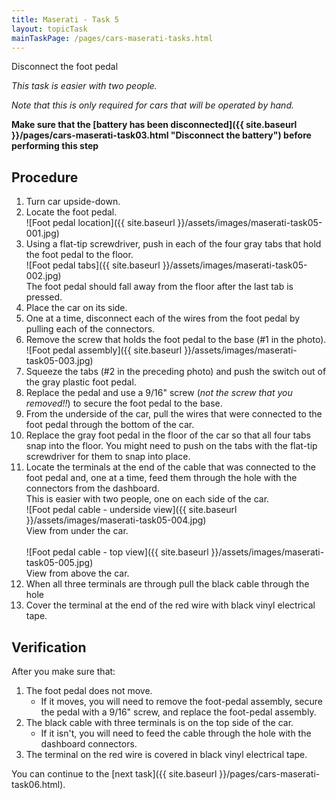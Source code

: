 ```yaml
---
title: Maserati - Task 5
layout: topicTask
mainTaskPage: /pages/cars-maserati-tasks.html
---
```


Disconnect the foot pedal

_This task is easier with two people._

_Note that this is only required for cars that will be operated by hand._

**Make sure that the [battery has been disconnected]({{ site.baseurl }}/pages/cars-maserati-task03.html "Disconnect the battery") before performing this step** 

## Procedure

1. Turn car upside-down.
2. Locate the foot pedal. <br />![Foot pedal location]({{ site.baseurl }}/assets/images/maserati-task05-001.jpg)
3. Using a flat-tip screwdriver, push in each of the four gray tabs that hold the foot pedal to the floor.<br />![Foot pedal tabs]({{ site.baseurl }}/assets/images/maserati-task05-002.jpg)<br /> The foot pedal should fall away from the floor after the last tab is pressed.
4. Place the car on its side.
5. One at a time, disconnect each of the wires from the foot pedal by pulling each of the connectors.
6. Remove the screw that holds the foot pedal to the base (#1 in the photo).<br />![Foot pedal assembly]({{ site.baseurl }}/assets/images/maserati-task05-003.jpg)
5. Squeeze the tabs (#2 in the preceding photo) and push the switch out of the gray plastic foot pedal.
6. Replace the pedal and use a 9/16" screw (_not the screw that you removed!!_) to secure the foot pedal to the base.
7. From the underside of the car, pull the wires that were connected to the foot pedal through the bottom of the car.
8. Replace the gray foot pedal in the floor of the car so that all four tabs snap into the floor. You might need to push on the tabs with the flat-tip screwdriver for them to snap into place.
9. Locate the terminals at the end of the cable that was connected to the foot pedal and, one at a time, feed them through the hole with the connectors from the dashboard. <br />This is easier with two people, one on each side of the car.<br />![Foot pedal cable - underside view]({{ site.baseurl }}/assets/images/maserati-task05-004.jpg)<br />View from under the car.<br /><br />![Foot pedal cable - top view]({{ site.baseurl }}/assets/images/maserati-task05-005.jpg)<br />View from above the car.<br />
10. When all three terminals are through pull the black cable through the hole
11. Cover the terminal at the end of the red wire with black vinyl electrical tape.

## Verification

After you make sure that:

1. The foot pedal does not move.
	- If it moves, you will need to remove the foot-pedal assembly,  secure the pedal with a 9/16" screw, and replace the foot-pedal assembly.
1. The black cable with three terminals is on the top side of the car.
	- If it isn't, you will need to feed the cable through the hole with the dashboard connectors.
2. The terminal on the red wire is covered in black vinyl electrical tape.

You can continue to the [next task]({{ site.baseurl }}/pages/cars-maserati-task06.html).
